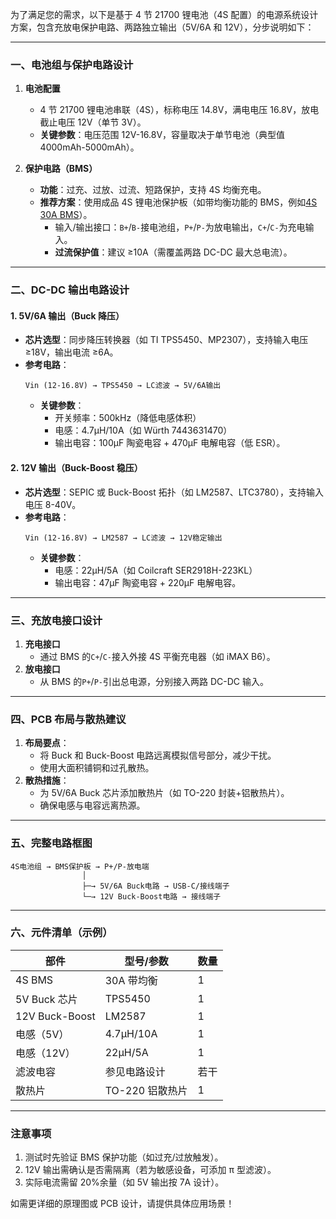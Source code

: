 为了满足您的需求，以下是基于 4 节 21700 锂电池（4S 配置）的电源系统设计方案，包含充放电保护电路、两路独立输出（5V/6A 和 12V），分步说明如下：

---

### **一、电池组与保护电路设计**

1. **电池配置**

   - 4 节 21700 锂电池串联（4S），标称电压 14.8V，满电电压 16.8V，放电截止电压 12V（单节 3V）。
   - **关键参数**：电压范围 12V-16.8V，容量取决于单节电池（典型值 4000mAh-5000mAh）。

2. **保护电路（BMS）**
   - **功能**：过充、过放、过流、短路保护，支持 4S 均衡充电。
   - **推荐方案**：使用成品 4S 锂电池保护板（如带均衡功能的 BMS，例如[4S 30A BMS](https://www.examplelink.com)）。
     - 输入/输出接口：`B+`/`B-`接电池组，`P+`/`P-`为放电输出，`C+`/`C-`为充电输入。
     - **过流保护值**：建议 ≥10A（需覆盖两路 DC-DC 最大总电流）。

---

### **二、DC-DC 输出电路设计**

#### **1. 5V/6A 输出（Buck 降压）**

- **芯片选型**：同步降压转换器（如 TI TPS5450、MP2307），支持输入电压 ≥18V，输出电流 ≥6A。
- **参考电路**：
  ```plaintext
  Vin (12-16.8V) → TPS5450 → LC滤波 → 5V/6A输出
  ```
  - **关键参数**：
    - 开关频率：500kHz（降低电感体积）
    - 电感：4.7μH/10A（如 Würth 7443631470）
    - 输出电容：100μF 陶瓷电容 + 470μF 电解电容（低 ESR）。

#### **2. 12V 输出（Buck-Boost 稳压）**

- **芯片选型**：SEPIC 或 Buck-Boost 拓扑（如 LM2587、LTC3780），支持输入电压 8-40V。
- **参考电路**：
  ```plaintext
  Vin (12-16.8V) → LM2587 → LC滤波 → 12V稳定输出
  ```
  - **关键参数**：
    - 电感：22μH/5A（如 Coilcraft SER2918H-223KL）
    - 输出电容：47μF 陶瓷电容 + 220μF 电解电容。

---

### **三、充放电接口设计**

1. **充电接口**
   - 通过 BMS 的`C+`/`C-`接入外接 4S 平衡充电器（如 iMAX B6）。
2. **放电接口**
   - 从 BMS 的`P+`/`P-`引出总电源，分别接入两路 DC-DC 输入。

---

### **四、PCB 布局与散热建议**

1. **布局要点**：
   - 将 Buck 和 Buck-Boost 电路远离模拟信号部分，减少干扰。
   - 使用大面积铺铜和过孔散热。
2. **散热措施**：
   - 为 5V/6A Buck 芯片添加散热片（如 TO-220 封装+铝散热片）。
   - 确保电感与电容远离热源。

---

### **五、完整电路框图**

```plaintext
4S电池组 → BMS保护板 → P+/P-放电端
                │
                ├─→ 5V/6A Buck电路 → USB-C/接线端子
                └─→ 12V Buck-Boost电路 → 接线端子
```

---

### **六、元件清单（示例）**

| 部件           | 型号/参数       | 数量 |
| -------------- | --------------- | ---- |
| 4S BMS         | 30A 带均衡      | 1    |
| 5V Buck 芯片   | TPS5450         | 1    |
| 12V Buck-Boost | LM2587          | 1    |
| 电感（5V）     | 4.7μH/10A       | 1    |
| 电感（12V）    | 22μH/5A         | 1    |
| 滤波电容       | 参见电路设计    | 若干 |
| 散热片         | TO-220 铝散热片 | 1    |

---

### **注意事项**

1. 测试时先验证 BMS 保护功能（如过充/过放触发）。
2. 12V 输出需确认是否需隔离（若为敏感设备，可添加 π 型滤波）。
3. 实际电流需留 20%余量（如 5V 输出按 7A 设计）。

如需更详细的原理图或 PCB 设计，请提供具体应用场景！
